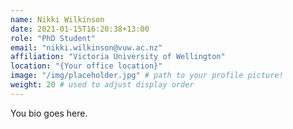 ```yaml
---
name: Nikki Wilkinson
date: 2021-01-15T16:20:38+13:00
role: "PhD Student"
email: "nikki.wilkinson@vuw.ac.nz"
affiliation: "Victoria University of Wellington"
location: "{Your office location}"
image: "/img/placeholder.jpg" # path to your profile picture!
weight: 20 # used to adjust display order
---
```


You bio goes here.
